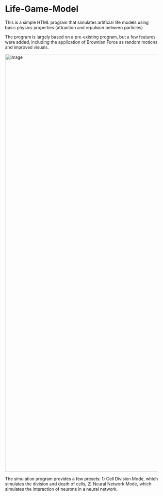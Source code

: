 # Life-Game-Model
This is a simple HTML program that simulates artificial life models using basic physics properties (attraction and repulsion between particles)

The program is largely based on a pre-existing program, but a few features were added, including the application of Brownian Force as random motions and improved visuals.

<img width="1379" alt="image" src="https://github.com/user-attachments/assets/b7b6d613-cfac-47ba-a6ae-abd6823ba0e1" />


The simulation program provides a few presets: 1) Cell Division Mode, which simulates the division and death of cells, 2) Neural Network Mode, which simulates the interaction of neurons in a neural network.
